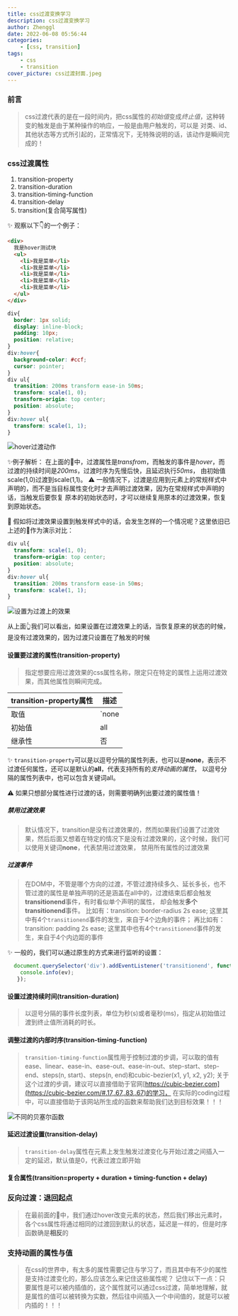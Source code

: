 ```yaml
---
title: css过渡变换学习
description: css过渡变换学习
author: Zhenggl
date: 2022-06-08 05:56:44
categories:
    - [css, transition]
tags:
    - css
    - transition
cover_picture: css过渡封面.jpeg
---
```


### 前言
> css过渡代表的是在一段时间内，把css属性的*初始值*变成*终止值*，这种转变的触发是由于某种操作的响应，一般是由用户触发的，可以是
> 对类、id、其他状态等方式所引起的，正常情况下，无特殊说明的话，该动作是瞬间完成的！

### css过渡属性
1. transition-property
2. transition-duration
3. transition-timing-function
4. transition-delay
5. transition(复合简写属性)

✨ 观察以下👇的一个例子：
```html
<div>
  我是hover测试块
  <ul>
    <li>我是菜单</li>
    <li>我是菜单</li>
    <li>我是菜单</li>
    <li>我是菜单</li>
    <li>我是菜单</li>
  </ul>
</div>
```
```css
div{
  border: 1px solid;
  display: inline-block;
  padding: 10px;
  position: relative;
}
div:hover{
  background-color: #ccf;
  cursor: pointer;
}
div ul{
  transition: 200ms transform ease-in 50ms;
  transform: scale(1, 0);
  transform-origin: top center;
  position: absolute;
}
div:hover ul{
  transform: scale(1, 1);
}
```
![hover过渡动作](hover过渡动作.gif)

✨例子解析：
在上面的🌰中，过渡属性是*transfrom*，而触发的事件是*hover*，而过渡的持续时间是*200ms*，过渡时序为先慢后快，且延迟执行*50ms*，
由初始值scale(1,0)过渡到scale(1,1)。
⚠️ 一般情况下，过渡是应用到元素上的常规样式中声明的，而不是当目标属性变化时才去声明过渡效果，因为在常规样式中声明的话，当触发后要恢复
原本的初始状态时，才可以继续复用原本的过渡效果，恢复到原始状态。

🤔 假如将过渡效果设置到触发样式中的话，会发生怎样的一个情况呢？这里依旧已上述的🌰作为演示对比：
```css
div ul{
  transform: scale(1, 0);
  transform-origin: top center;
  position: absolute;
}
div:hover ul{
  transition: 200ms transform ease-in 50ms;
  transform: scale(1, 1);
}
```
![设置为过渡上的效果](设置为过渡上的效果.gif)

从上面👆我们可以看出，如果设置在过渡效果上的话，当恢复原来的状态的时候，是没有过渡效果的，因为过渡只设置在了触发的时候

#### 设置要过渡的属性(transition-property)
> 指定想要应用过渡效果的css属性名称，限定只在特定的属性上运用过渡效果，而其他属性则瞬间完成。

| transition-property属性 | 描述 |
|---|---|
| 取值 | `none|[all]<property-name>` |
| 初始值 | all |
| 继承性 | 否 |

✨ `transition-property`可以是以逗号分隔的属性列表，也可以是**none**，表示不过渡任何属性，还可以是默认的**all**，代表支持所有的*支持动画的属性*，
以逗号分隔的属性列表中，也可以包含关键词all。

⚠️ 如果只想部分属性进行过渡的话，则需要明确列出要过渡的属性值！

##### 禁用过渡效果
> 默认情况下，transition是没有过渡效果的，然而如果我们设置了过渡效果，然后后面又想着在特定的情况下是没有过渡效果的，这个时候，我们可以使用关键词**none**，代表禁用过渡效果，
> 禁用所有属性的过渡效果

##### 过渡事件
> 在DOM中，不管是哪个方向的过渡，不管过渡持续多久、延长多长，也不管过渡的属性是单独声明的还是涵盖在all中的，过渡结束后都会触发**transitionend**事件，有时看似单个声明的属性，
> 却会触发**多个transitionend**事件。
> 比如有：transition: border-radius 2s ease;
> 这里其中有4个`transitionend`事件的发生，来自于4个边角的事件；
> 再比如有：transition: padding 2s ease;
> 这里其中也有4个`transitionend`事件的发生，来自于4个内边距的事件

✨ 一般的，我们可以通过原生的方式来进行监听的设置：
```javascript
  document.querySelector('div').addEventListener('transitionend', function (ev) { 
  	console.info(ev);
   });
```

#### 设置过渡持续时间(transition-duration)
> 以逗号分隔的事件长度列表，单位为秒(s)或者毫秒(ms)，指定从初始值过渡到终止值所消耗的时长。

#### 调整过渡的内部时序(transition-timing-function)
> `transition-timing-function`属性用于控制过渡的步调，可以取的值有ease、linear、ease-in、ease-out、ease-in-out、step-start、step-end、steps(n, start)、steps(n, end)和cubic-bezier(x1, y1, x2, y2);
> 关于这个过渡的步调，建议可以直接借助于官网[https://cubic-bezier.com](https://cubic-bezier.com/#.17,.67,.83,.67)的学习，
> 在实际的coding过程中，可以直接借助于该网站所生成的函数来帮助我们达到目标效果！！！

![不同的贝塞尔函数](不同的贝塞尔函数.png)

#### 延迟过渡设置(transition-delay)
> `transition-delay`属性在元素上发生触发过渡变化与开始过渡之间插入一定的延迟，默认值是0，代表过渡立即开始

#### 复合属性(transition=property + duration + timing-function + delay)

### 反向过渡：退回起点
> 在最前面的🌰中，我们通过hover改变元素的状态，然后我们移出元素时，各个css属性将通过相同的过渡回到默认的状态，延迟是一样的，但是时序函数确是**相反**的

### 支持动画的属性与值
> 在css的世界中，有太多的属性需要记住与学习了，而且其中有不少的属性是支持过渡变化的，那么应该怎么来记住这些属性呢？
> 记住以下一点：只要属性是可以被内插值的，这个属性就可以通过css过渡，简单地理解，就是属性的值可以被转换为实数，然后往中间插入一个中间值的，就是可以被内插的！！！
